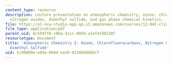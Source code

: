 ```yaml
---
content_type: resource
description: Lecture presentation on atmospheric chemistry, ozone, chlorofluorocarbons,
  nitrogen oxides, dimethyl sulfide, and gas phase chemical kinetics.
file: https://ol-ocw-studio-app-qa.s3.amazonaws.com/courses/12-842-climate-physics-and-chemistry-fall-2008/5c99809ee83e064dea196234b9d602c7_part3_1.pdf
file_type: application/pdf
parent_uid: 6c559ff8-c06a-51cc-8959-a1ef4fd6238f
resourcetype: Document
title: 'Atmospheric Chemistry I: Ozone, Chlorofluorocarbons, Nitrogen Oxides, and
  Dimethyl Sulfide'
uid: 5c99809e-e83e-064d-ea19-6234b9d602c7
---
```


